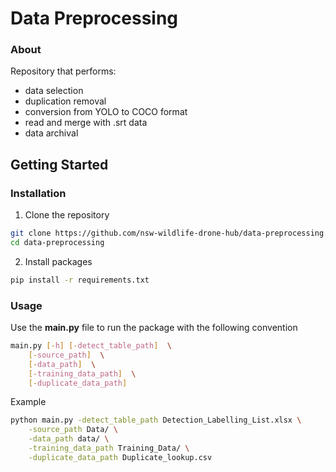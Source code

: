 # Data Preprocessing

### About

Repository that performs:
- data selection
- duplication removal
- conversion from YOLO to COCO format
- read and merge with .srt data
- data archival

## Getting Started

### Installation

1. Clone the repository

```bash
git clone https://github.com/nsw-wildlife-drone-hub/data-preprocessing.git data-preprocessing
cd data-preprocessing
```

2. Install packages

```bash
pip install -r requirements.txt
```

### Usage

Use the **main.py** file to run the package with the following convention

```bash
main.py [-h] [-detect_table_path]  \
    [-source_path]  \
    [-data_path]  \
    [-training_data_path]  \
    [-duplicate_data_path] 

```

Example

```bash
python main.py -detect_table_path Detection_Labelling_List.xlsx \
    -source_path Data/ \
    -data_path data/ \
    -training_data_path Training_Data/ \
    -duplicate_data_path Duplicate_lookup.csv
```